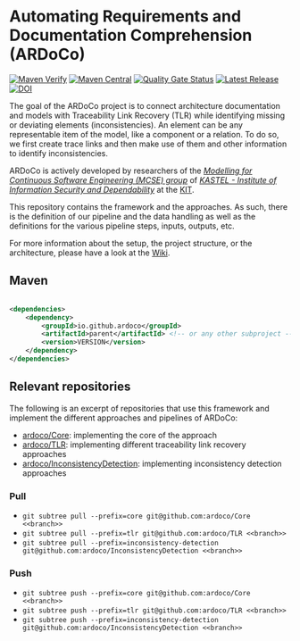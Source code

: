 # Automating Requirements and Documentation Comprehension (ARDoCo)

[![Maven Verify](https://github.com/ardoco/ARDoCo/actions/workflows/verify.yml/badge.svg?branch=main)](https://github.com/ArDoCo/ArDoCo/actions/workflows/verify.yml)
[![Maven Central](https://maven-badges.herokuapp.com/maven-central/io.github.ardoco.core/parent/badge.svg)](https://maven-badges.herokuapp.com/maven-central/io.github.ardoco.core/parent)
[![Quality Gate Status](https://sonarcloud.io/api/project_badges/measure?project=ArDoCo_ArDoCo&metric=alert_status)](https://sonarcloud.io/dashboard?id=ArDoCo_ArDoCo)
[![Latest Release](https://img.shields.io/github/release/ardoco/ARDoCo.svg)](https://github.com/ardoco/ARDoCo/releases/latest)
[![DOI](https://zenodo.org/badge/DOI/10.5281/zenodo.7274034.svg)](https://doi.org/10.5281/zenodo.7274034)

The goal of the ARDoCo project is to connect architecture documentation and models with Traceability Link Recovery (TLR) while identifying missing or deviating elements (inconsistencies).
An element can be any representable item of the model, like a component or a relation.
To do so, we first create trace links and then make use of them and other information to identify inconsistencies.

ARDoCo is actively developed by researchers of the _[Modelling for Continuous Software Engineering (MCSE) group](https://mcse.kastel.kit.edu)_ of _[KASTEL - Institute of Information Security and Dependability](https://kastel.kit.edu)_ at the [KIT](https://www.kit.edu).

This repository contains the framework and the approaches.
As such, there is the definition of our pipeline and the data handling as well as the definitions for the various pipeline steps, inputs, outputs, etc.

For more information about the setup, the project structure, or the architecture, please have a look at the [Wiki](https://github.com/ardoco/ARDoCo/wiki).

## Maven

```xml

<dependencies>
	<dependency>
		<groupId>io.github.ardoco</groupId>
		<artifactId>parent</artifactId> <!-- or any other subproject -->
		<version>VERSION</version>
	</dependency>
</dependencies>
```

## Relevant repositories
The following is an excerpt of repositories that use this framework and implement the different approaches and pipelines of ARDoCo:
* [ardoco/Core](https://github.com/ardoco/Core): implementing the core of the approach
* [ardoco/TLR](https://github.com/ardoco/TLR): implementing different traceability link recovery approaches
* [ardoco/InconsistencyDetection](https://github.com/ardoco/InconsistencyDetection): implementing inconsistency detection approaches

### Pull
* `git subtree pull --prefix=core git@github.com:ardoco/Core <<branch>>`
* `git subtree pull --prefix=tlr git@github.com:ardoco/TLR <<branch>>`
* `git subtree pull --prefix=inconsistency-detection git@github.com:ardoco/InconsistencyDetection <<branch>>`

### Push
* `git subtree push --prefix=core git@github.com:ardoco/Core <<branch>>`
* `git subtree push --prefix=tlr git@github.com:ardoco/TLR <<branch>>`
* `git subtree push --prefix=inconsistency-detection git@github.com:ardoco/InconsistencyDetection <<branch>>`
